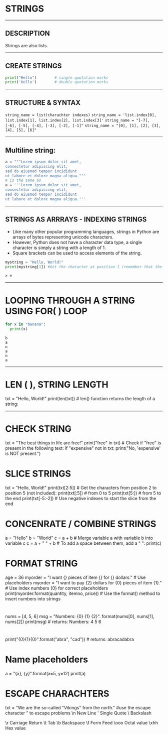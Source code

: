 # STRINGS


---


## DESCRIPTION

Strings are also lists.


---


## CREATE STRINGS

```python
print("Hello")        # single quotation marks
print('Hello')        # double quotation marks
```


---


## STRUCTURE & SYNTAX

`string_name = list(charachter indexes)`
`string_name = 'list.index[0], list.index[1], list.index[2], list.index[3]'`
`string_name = "[-7], [-6], [-5], [-4], [-3], [-2], [-1]"`
`string_name = "[0], [1], [2], [3], [4], [5], [6]"`


---


## Multiline string:
```python
a = """Lorem ipsum dolor sit amet,
consectetur adipiscing elit,
sed do eiusmod tempor incididunt
ut labore et dolore magna aliqua."""
# is the same as
a = '''Lorem ipsum dolor sit amet,
consectetur adipiscing elit,
sed do eiusmod tempor incididunt
ut labore et dolore magna aliqua.'''
```


---


## STRINGS AS ARRRAYS - INDEXING STRINGS

- Like many other popular programming languages, strings in Python are arrays of bytes representing unicode characters.
- However, Python does not have a character data type, a single character is simply a string with a length of 1.
- Square brackets can be used to access elements of the string.

```python
mystring = "Hello, World!"
print(mystring[1]) #Get the character at position 1 (remember that the first character has the position 0):
```
```
> e
```


---


# LOOPING THROUGH A STRING USING FOR( ) LOOP

```python
for x in "banana":
  print(x)
```
```
b
a
n
a
n
a
```


---


# LEN ( ), STRING LENGTH
txt = "Hello, World!"
print(len(txt))   # len() function returns the length of a string:


---


# CHECK STRING
txt = "The best things in life are free!"
print("free" in txt)    # Check if "free" is present in the following text:
if "expensive" not in txt:
  print("No, 'expensive' is NOT present.")

# SLICE STRINGS
txt = "Hello, World!"
print(txt[2:5]) # Get the characters from position 2 to position 5 (not included):
print(txt[:5])  # from 0 to 5
print(txt[5:])  # from 5 to the end
print(txt[-5:-2]) # Use negative indexes to start the slice from the end

# CONCENRATE / COMBINE STRINGS
a = "Hello"
b = "World"
c = a + b       # Merge variable a with variable b into variable c
c = a + " " + b # To add a space between them, add a " ":
print(c)

# FORMAT STRING
age = 36
myorder = "I want {} pieces of item {} for {} dollars." # Use placeholders
myorder = "I want to pay {2} dollars for {0} pieces of item {1}."   # Use index numbers {0} for correct placeholders
print(myorder.format(quantity, itemno, price))  # Use the format() method to insert numbers into strings
#
nums = [4, 5, 6]
msg = "Numbers: {0} {1} {2}". format(nums[0], nums[1], nums[2])
print(msg) # returns: Numbers: 4 5 6
#
print("{0}{1}{0}".format("abra", "cad")) # returns: abracadabra
# Name placeholders
a = "{x}, {y}".format(x=5, y=12)
print(a)

# ESCAPE CHARACHTERS
txt = "We are the so-called \"Vikings\" from the north."    #use the escape character \" to escape problems
\n 	    New Line
\' 	    Single Quote
\\ 	    Backslash

\r 	    Carriage Return
\t 	    Tab
\b 	    Backspace
\f 	    Form Feed
\ooo 	Octal value
\xhh 	Hex value

